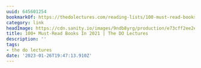 ```yaml
---
uuid: 645601254
bookmarkOf: https://thedolectures.com/reading-lists/100-must-read-books-in-2021/
category: link
headImage: https://cdn.sanity.io/images/9ndb8yrg/production/e73cff2ee2e97e35d654f69d94a5e4af310bf299-4000x2270.jpg?w=1200&h=681&auto=format
title: 100+ Must-Read Books In 2021 | The DO Lectures
description: ''
tags:
- the do lectures
date: '2023-01-26T19:47:13.910Z'
---
```



